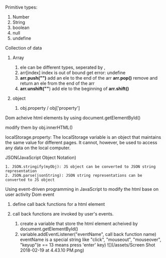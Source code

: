 Primitive types:
1. Number
2. String
3. boolean
4. null
5. undefine

Collection of data
1. Array

    1. ele can be different types, seperated by ,
    2. arr[index] index is out of bound get error: undefine 
    3. **arr.push("")** add an ele to the end of the arr **arr.pop()** remove and return an ele from the end of the arr
    4. **arr.unshift(""**) add ele to the beginning of **arr.shift()**

2. object
    1. obj.property / obj['property']
    
Dom
acheive html elements by using document.getElementById()

modify them by obj.innerHTML()

localStorage.property: The localStorage variable is an object that maintains the same value for different pages. It cannot, however, be used to access any data on the local computer.

JSON(JavaScript Object Notation) 

    1. JSON.stringify(myObj): JS object can be converted to JSON string representation
    2. JSON.parse(jsonString): JSON string representations can be converted to JS object
    
Using event-driven programming in JavaScript to modify the html base on user activity
Dom event
1. define call back functions for a html element
2. call back functions are invoked by user's events. 
    
    1. create a variable that store the html element acheived by document.getElementById()
    2. variable.addEventListener("eventName", call back function name)
    eventName is a special string like "click", "mouseout", "mouseover", "keyup"(e == 13 means press 'enter' key)
    ![](/assets/Screen Shot 2018-02-19 at 4.43.10 PM.png)